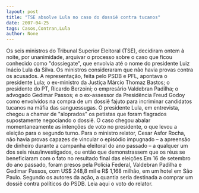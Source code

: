 ```yaml
---
layout: post
title: "TSE absolve Lula no caso do dossiê contra tucanos"
date: 2007-04-25
tags: Casos,Contran,Lula
author: None
---
```




Os seis ministros do Tribunal Superior Eleitoral (TSE), decidiram ontem à noite, por unanimidade, arquivar o processo sobre o caso que ficou conhecido como \"dossiegate\", que envolvia até o nome do presidente Luiz Inácio Lula da Silva. Os ministros consideraram que não havia provas contra os acusados.
A representação, feita pelo PSDB e PFL, apontava&nbsp;o presidente&nbsp;Lula; o ex-ministro da Justiça Márcio Thomaz Bastos; o presidente&nbsp;do PT, Ricardo Berzoini; o empresário Valdebran Padilha; o advogado Gedimar Passos; e o ex-assessor da Presidência Freud Godoy como envolvidos na compra de um dossiê fajuto para incriminar candidatos tucanos na máfia das sanguessugas.
O presidente Lula, em entrevista, chegou a chamar de \"aloprados\" os petistas que foram flagrados supostamente negociando o dossiê. O caso chegou abalar momentaneamente as intenções de voto no presidente, o que levou a eleição para o segundo turno.
Para o ministro relator, Cesar Asfor Rocha, não havia provas capazes de vincular o episódio impugnado – a apreensão de dinheiro durante a campanha eleitoral do ano passado – a qualquer um dos seis réus/investigados, ou então que demonstrassem que os réus se beneficiaram com o fato no resultado final das eleições.Em&nbsp;16 de setembro do ano passado, foram presos pela Polícia Federal, Valdebran Padilha e Gedimar Passos, com US$ 248,8 mil e R$ 1,168 milhão, em um hotel em São Paulo. Segundo os autores da ação,&nbsp;a quantia seria destinada a comprar um dossiê contra políticos do PSDB. 
Leia aqui o voto do relator. 